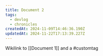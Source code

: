 ```yaml
---
title: Document 2
tags:
  - devlog
  - chronicles
createdAt: 2024-11-09T14:46:36.190Z
updatedAt: 2024-11-22T17:13:39.227Z
---
```


Wikilink to [[Document 1]] and a #customtag
